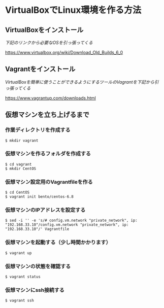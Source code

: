 # VirtualBoxでLinux環境を作る方法

##  VirtualBoxをインストール

*下記のリンクから必要なOSを引っ張ってくる*

https://www.virtualbox.org/wiki/Download_Old_Builds_6_0

## Vagrantをインストール
*VirtualBoxを簡単に使うことができるようにするツールのVagrantを下記から引っ張ってくる*

https://www.vagrantup.com/downloads.html

## 仮想マシンを立ち上げるまで
### 作業ディレクトリを作成する
```
$ mkdir vagrant
```
### 仮想マシンを作るフォルダを作成する
```
$ cd vagrant
$ mkdir CentOS
```

### 仮想マシン設定用のVagrantfileを作る
```
$ cd CentOS
$ vagrant init bento/centos-6.8
```

### 仮想マシンのIPアドレスを設定する
```
$ sed -i '' -e 's/# config.vm.network "private_network", ip: "192.168.33.10"/config.vm.network "private_network", ip: "192.168.33.10"/' Vagrantfile
```

### 仮想マシンを起動する（少し時間かかります）
```
$ vagrant up
```
### 仮想マシンの状態を確認する
```
$ vagrant status
```

### 仮想マシンにssh接続する
```
$ vagrant ssh
```
